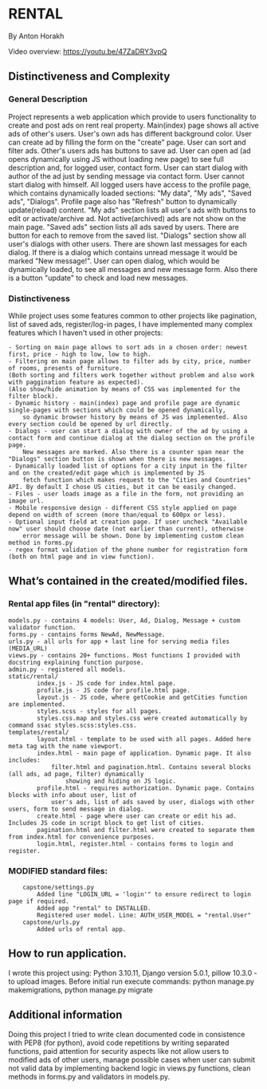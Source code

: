 # RENTAL

By Anton Horakh

Video overview: https://youtu.be/47ZaDRY3vpQ

## Distinctiveness and Complexity

### General Description 
Project represents a web application which provide to users functionality to create and post ads on rent real property.
Main(index) page shows all active ads of other's users. User's own ads has different background color.
User can create ad by filling the form on the "create" page.
User can sort and filter ads.
Other's users ads has buttons to save ad. 
User can open ad (ad opens dynamically using JS without loading new page) to see full description and, for logged user, contact form.
User can start dialog with author of the ad just by sending message via contact form. User cannot start dialog with himself.
All logged users have access to the profile page, which contains dynamically loaded sections:
"My data", "My ads", "Saved ads", "Dialogs". Profile page also has "Refresh" button to dynamically update(reload) content.
"My ads" section lists all user's ads with buttons to edit or activate/archive ad. Not active(archived) ads are not show on the main page.
"Saved ads" section lists all ads saved by users. There are button for each to remove from the saved list.
"Dialogs" section show all user's dialogs with other users. There are shown last messages for each dialog. If there is a dialog 
which contains unread message it would be marked "New message!". User can open dialog, which would be dynamically loaded, to see
all messages and new message form. Also there is a button "update" to check and load new messages.

### Distinctiveness
While project uses some features common to other projects like pagination, list of saved ads, 
register/log-in pages, I have implemented many complex features which I haven't used in other projects:

    - Sorting on main page allows to sort ads in a chosen order: newest first, price - high to low, low to high.
    - Filtering on main page allows to filter ads by city, price, number of rooms, presents of furniture.
    (Both sorting and filters work together without problem and also work with paggination feature as expected).
    (Also show/hide animation by means of CSS was implemented for the filter block).
    - Dynamic history - main(index) page and profile page are dynamic single-pages with sections which could be opened dynamically,
        so dynamic browser history by means of JS was implemented. Also every section could be opened by url directly.
    - Dialogs - user can start a dialog with owner of the ad by using a contact form and continue dialog at the dialog section on the profile page.
        New messages are marked. Also there is a counter span near the "Dialogs" section button is shown when there is new messages.
    - Dynamically loaded list of options for a city input in the filter and on the created/edit page which is implemented by JS 
        fetch function which makes request to the "Cities and Countries" API. By default I chose US cities, but it can be easily changed. 
    - Files - user loads image as a file in the form, not providing an image url.
    - Mobile responsive design - different CSS style applied on page depend on width of screen (more than/equal to 600px or less).
    - Optional input field at creation page. If user uncheck "Available now" user should choose date (not earlier than current), otherwise 
        error message will be shown. Done by implementing custom clean method in forms.py
    - regex format validation of the phone number for registration form (both on html page and in view function).

## What’s contained in the created/modified files.
### Rental app files (in "rental" directory):
    models.py - contains 4 models: User, Ad, Dialog, Message + custom validator function.
    forms.py - contains forms NewAd, NewMessage.
    urls.py - all urls for app + last line for serving media files (MEDIA_URL)
    views.py - contains 20+ functions. Most functions I provided with docstring explaining function purpose.
    admin.py - registered all models.
    static/rental/
            index.js - JS code for index.html page.
            profile.js - JS code for profile.html page.
            layout.js - JS code, where getCookie and getCities function are implemented.
            styles.scss - styles for all pages.
            styles.css.map and styles.css were created automatically by command ssac styles.scss:styles.css.
    templates/rental/
            layout.html - template to be used with all pages. Added here meta tag with the name viewport.
            index.html - main page of application. Dynamic page. It also includes: 
                filter.html and pagination.html. Contains several blocks (all ads, ad page, filter) dynamically 
                    showing and hiding on JS logic.
            profile.html - requires authorization. Dynamic page. Contains blocks with info about user, list of 
                user's ads, list of ads saved by user, dialogs with other users, form to send message in dialog.
            create.html - page where user can create or edit his ad. Includes JS code in script block to get list of cities.
            pagination.html and filter.html were created to separate them from index.html for convenience purposes.
            login.html, register.html - contains forms to login and register.
### MODIFIED standard files:
        capstone/settings.py
            Added line "LOGIN_URL = 'login'" to ensure redirect to login page if required.
            Added app "rental" to INSTALLED.
            Registered user model. Line: AUTH_USER_MODEL = "rental.User"
        capstone/urls.py
            Added urls of rental app.

## How to run application.
I wrote this project using:
    Python 3.10.11,
    Django version 5.0.1,
    pillow 10.3.0 - to upload images.
Before initial run execute commands:
    python manage.py makemigrations,
    python manage.py migrate

## Additional information
Doing this project I tried to write clean documented code in consistence with PEP8 (for python),
avoid code repetitions by writing separated functions, paid attention for security aspects like not
allow users to modified ads of other users, manage possible cases when user can 
submit not valid data by implementing backend logic in views.py functions, clean methods in forms.py and validators in models.py.
